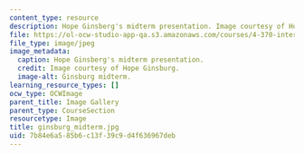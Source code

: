```yaml
---
content_type: resource
description: Hope Ginsberg's midterm presentation. Image courtesy of Hope Ginsburg.
file: https://ol-ocw-studio-app-qa.s3.amazonaws.com/courses/4-370-interrogative-design-workshop-fall-2005/7b84e6a585b6c13f39c9d4f636967deb_ginsburg_midterm.jpg
file_type: image/jpeg
image_metadata:
  caption: Hope Ginsberg's midterm presentation.
  credit: Image courtesy of Hope Ginsburg.
  image-alt: Ginsburg midterm.
learning_resource_types: []
ocw_type: OCWImage
parent_title: Image Gallery
parent_type: CourseSection
resourcetype: Image
title: ginsburg_midterm.jpg
uid: 7b84e6a5-85b6-c13f-39c9-d4f636967deb
---
```

